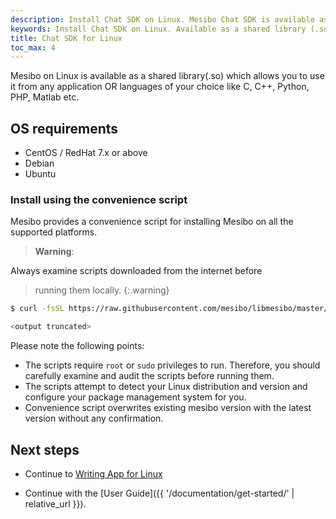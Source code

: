 ```yaml
---
description: Install Chat SDK on Linux. Mesibo Chat SDK is available as a shared library (.so) which allows you to use it from any application OR languages of your choice like C, C++, Python, PHP, etc.
keywords: Install Chat SDK on Linux. Available as a shared library (.so) which allows you to use it from any application OR languages of your choice like C, C++, Python, PHP, Matlab etc.
title: Chat SDK for Linux 
toc_max: 4
---
```

Mesibo on Linux is available as a shared library(.so) which allows you to use it from any application OR languages of your choice like C, C++, Python, PHP, Matlab etc. 

## OS requirements
- CentOS / RedHat 7.x or above
- Debian 
- Ubuntu

### Install using the convenience script

Mesibo provides a convenience script for installing Mesibo on all the 
supported platforms. 

> **Warning**:
>
Always examine scripts downloaded from the internet before
> running them locally.
{:.warning}

```bash
$ curl -fsSL https://raw.githubusercontent.com/mesibo/libmesibo/master/install.sh | sudo bash -

<output truncated>
```

Please note the following points:

- The scripts require `root` or `sudo` privileges to run. Therefore,
  you should carefully examine and audit the scripts before running them.
- The scripts attempt to detect your Linux distribution and version and
  configure your package management system for you. 
- Convenience script overwrites existing mesibo version with the latest version 
  without any confirmation.


## Next steps

- Continue to [Writing App for Linux]('/documentation/tutorials/first-app/cpp/')

- Continue with the [User Guide]({{ '/documentation/get-started/' | relative_url }}).
